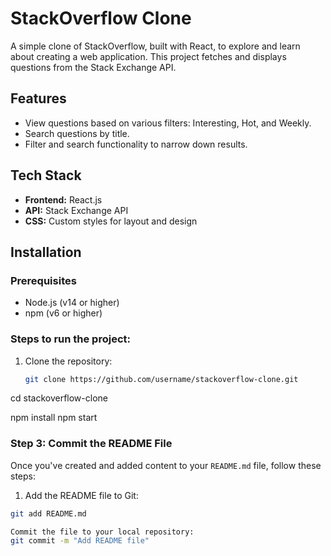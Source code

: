 # StackOverflow Clone

A simple clone of StackOverflow, built with React, to explore and learn about creating a web application. This project fetches and displays questions from the Stack Exchange API.

## Features
- View questions based on various filters: Interesting, Hot, and Weekly.
- Search questions by title.
- Filter and search functionality to narrow down results.

## Tech Stack
- **Frontend:** React.js
- **API:** Stack Exchange API
- **CSS:** Custom styles for layout and design

## Installation

### Prerequisites
- Node.js (v14 or higher)
- npm (v6 or higher)

### Steps to run the project:

1. Clone the repository:
   ```bash
   git clone https://github.com/username/stackoverflow-clone.git

cd stackoverflow-clone

npm install
npm start


### Step 3: Commit the README File
Once you've created and added content to your `README.md` file, follow these steps:

1. Add the README file to Git:

```bash
git add README.md

Commit the file to your local repository:
git commit -m "Add README file"




